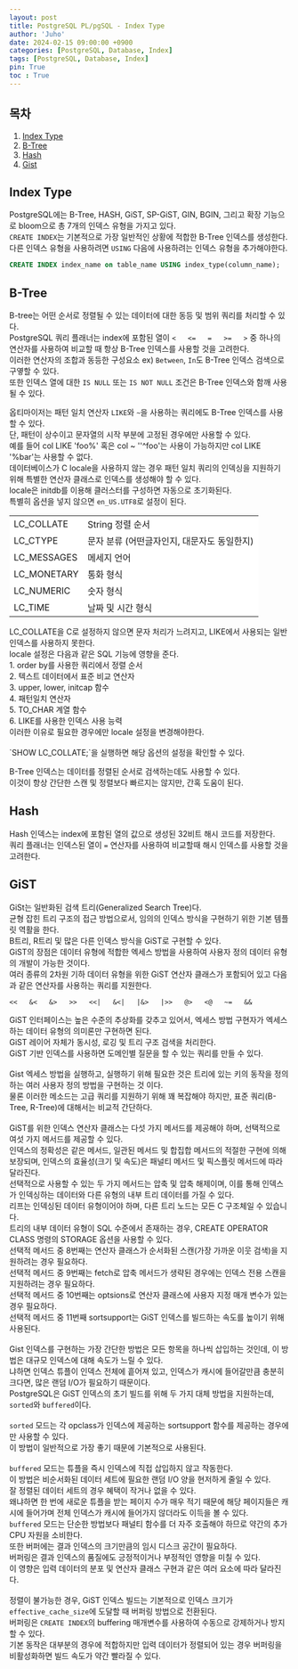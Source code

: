 ```yaml
---
layout: post
title: PostgreSQL PL/pgSQL - Index Type
author: 'Juho'
date: 2024-02-15 09:00:00 +0900
categories: [PostgreSQL, Database, Index]
tags: [PostgreSQL, Database, Index]
pin: True
toc : True
---
```


<style>
  th{
    font-weight: bold;
    text-align: center;
    background-color: white;
  }
  td{
    background-color: white;
  }

</style>

## 목차
1. [Index Type](#index-type)
2. [B-Tree](#b-tree)
3. [Hash](#hash)
4. [Gist](#gist)

## Index Type
PostgreSQL에는 B-Tree, HASH, GiST, SP-GiST, GIN, BGIN, 그리고 확장 기능으로 bloom으로 총 7개의 인덱스 유형을 가지고 있다.<br/>
`CREATE INDEX`는 기본적으로 가장 일반적인 상황에 적합한 B-Tree 인덱스를 생성한다.<br/>
다른 인덱스 유형을 사용하려면 `USING` 다음에 사용하려는 인덱스 유형을 추가해야한다.<br/>
```sql
CREATE INDEX index_name on table_name USING index_type(column_name);
```

## B-Tree
B-tree는 어떤 순서로 정렬될 수 있는 데이터에 대한 동등 및 범위 쿼리를 처리할 수 있다.<br/>
PostgreSQL 쿼리 플래너는 index에 포함된 열이 `<   <=   =   >=   >` 중 하나의 연산자를 사용하여 비교할 때 항상 B-Tree 인덱스를 사용할 것을 고려한다.<br/>
이러한 연산자의 조합과 동등한 구성요소 ex) `Between`, `In`도 B-Tree 인덱스 검색으로 구옇할 수 있다.<br/>
또한 인덱스 열에 대한 `IS NULL` 또는 `IS NOT NULL` 조건은 B-Tree 인덱스와 함깨 사용될 수 있다.<br/>

옵티마이저는 패턴 일치 연산자 `LIKE`와 `~`을 사용하는 쿼리에도 B-Tree 인덱스를 사용할 수 있다.<br/>
단, 패턴이 상수이고 문자열의 시작 부분에 고정된 경우에만 사용할 수 있다.<br/>
예를 들어 col LIKE 'foo%' 혹은 col ~ ''^foo'는 사용이 가능하지만
col LIKE '%bar'는 사용할 수 없다. <br/>
데이터베이스가 C locale을 사용하지 않는 경우 패턴 일치 쿼리의 인덱싱을 지원하기 위해 특별한 연산자 클래스로 인덱스를 생성해야 할 수 있다.<br/>
locale은 initdb를 이용해 클러스터를 구성하면 자동으로 초기화된다.<br/>
특별히 옵션을 넣지 않으면 `en_US.UTF8`로 설정이 된다.
<table>
  <tr>
      <td>LC_COLLATE</td>
      <td>String 정렬 순서</td>
  </tr>
  <tr>
      <td>LC_CTYPE</td>
      <td>문자 분류 (어떤글자인지, 대문자도 동일한지)</td>
  </tr>
  <tr>
      <td>LC_MESSAGES</td>
      <td>메세지 언어</td>
  </tr>
  <tr>
      <td>LC_MONETARY</td>
      <td>통화 형식</td>
  </tr>
  <tr>
      <td>LC_NUMERIC</td>
      <td>숫자 형식</td>
  </tr>
  <tr>
      <td>LC_TIME</td>
      <td>날짜 및 시간 형식</td>
  </tr>
</table>
LC_COLLATE을 C로 설정하지 않으면 문자 처리가 느려지고, LIKE에서 사용되는 일반 인덱스를 사용하지 못한다.<br/>
locale 설정은 다음과 같은 SQL 기능에 영향을 준다.<br/>
1. order by를 사용한 쿼리에서 정렬 순서<br/>
2. 텍스트 데이터에서 표준 비교 연산자<br/>
3. upper, lower, initcap 함수<br/>
4. 패턴일치 연산자<br/>
5. TO_CHAR 계열 함수<br/>
6. LIKE를 사용한 인덱스 사용 능력<br/>
이러한 이유로 필요한 경우에만 locale 설정을 변경해야한다.<br/>
<br/>
`SHOW LC_COLLATE;`을 실행하면 해당 옵션의 설정을 확인할 수 있다.<br/>

B-Tree 인덱스는 데이터를 정렬된 순서로 검색하는데도 사용할 수 있다.<br/>
이것이 항상 간단한 스캔 및 정렬보다 빠르지는 않지만, 간혹 도움이 된다.<br/>

## Hash
Hash 인덱스는 index에 포함된 열의 값으로 생성된 32비트 해시 코드를 저장한다.<br/>
쿼리 플래너는 인덱스된 열이 `=` 연산자를 사용하여 비교할때 해시 인덱스를 사용할 것을 고려한다. <br/>

## GiST
GiSt는 일반화된 검색 트리(Generalized Search Tree)다.<br/>
균형 잡힌 트리 구조의 접근 방법으로서, 임의의 인덱스 방식을 구현하기 위한 기본 템플릿 역활을 한다.<br/>
B트리, R트리 및 많은 다른 인덱스 방식을 GiST로 구현할 수 있다.<br/>
GiST의 장점은 데이터 유형에 적합한 엑세스 방법을 사용하여 사용자 정의 데이터 유형의 개발이 가능한 것이다.<br/>
여러 종류의 2차원 기하 데이터 유형을 위한 GiST 연산자 클래스가 포함되어 있고
다음과 같은 연산자를 사용하는 쿼리를 지원한다.<br/>
```
<<   &<   &>   >>   <<|   &<|   |&>   |>>   @>   <@   ~=   &&
```
GiST 인터페이스는 높은 수준의 추상화를 갖추고 있어서, 엑세스 방법 구현자가 엑세스하는 데이터 유형의 의미론만 구현하면 된다.<br/>
GiST 레이어 자체가 동시성, 로깅 및 트리 구조 검색을 처리한다.<br/>
GiST 기반 인덱스를 사용하면 도메인별 질문을 할 수 있는 쿼리를 만들 수 있다.<br/>
<br/>
Gist 엑세스 방법을 실행하고, 실행하기 위해 필요한 것은 트리에 있는 키의 동작을 정의하는 여러 사용자 정의 방법을 구현하는 것 이다.<br/>
물론 이러한 메소드는 고급 쿼리를 지원하기 위해 꽤 복잡해야 하지만, 표준 쿼리(B-Tree, R-Tree)에 대해서는 비교적 간단하다. <br/>
<br/>
GiST를 위한 인덱스 연산자 클래스는 다섯 가지 메서드를 제공해야 하며, 선택적으로 여섯 가지 메서드를 제공할 수 있다.<br/>
인덱스의 정확성은 같은 메서드, 일관된 메서드 및 합집합 메서드의 적절한 구현에 의해 보장되며, 인덱스의 효율성(크기 및 속도)은 패널티 메서드 및 픽스플릿 메서드에 따라 달라진다.<br/>
선택적으로 사용할 수 있는 두 가지 메서드는 압축 및 압축 해제이며, 이를 통해 인덱스가 인덱싱하는 데이터와 다른 유형의 내부 트리 데이터를 가질 수 있다.<br/>
리프는 인덱싱된 데이터 유형이어야 하며, 다른 트리 노드는 모든 C 구조체일 수 있습니다.<br/>
트리의 내부 데이터 유형이 SQL 수준에서 존재하는 경우, CREATE OPERATOR CLASS 명령의 STORAGE 옵션을 사용할 수 있다.<br/>
선택적 메서드 중 8번째는 연산자 클래스가 순서화된 스캔(가장 가까운 이웃 검색)을 지원하려는 경우 필요하다.<br/>
선택적 메서드 중 9번째는 fetch로 압축 메서드가 생략된 경우에는 인덱스 전용 스캔을 지원하려는 경우 필요하다.<br/>
선택적 메서드 중 10번째는 optsions로 연산자 클래스에 사용자 지정 매개 변수가 있는 경우 필요하다.<br/>
선택적 메서드 중 11번째 sortsupport는 GiST 인덱스를 빌드하는 속도를 높이기 위해 사용된다.<br/>
<br/>
Gist 인덱스를 구현하는 가장 간단한 방법은 모든 항목을 하나씩 삽입하는 것인데, 이 방법은 대규모 인덱스에 대해 속도가 느릴 수 있다.<br/>
냐하면 인덱스 튜플이 인덱스 전체에 흩어져 있고, 인덱스가 캐시에 들어갈만큼 충분히 크다면, 많은 랜덤 I/O가 필요하기 때문이다.<br/>
PostgreSQL은 GiST 인덱스의 초기 빌드를 위해 두 가지 대체 방법을 지원하는데, `sorted`와 `buffered`이다.<br/>
<br/>
`sorted` 모드는 각 opclass가 인덱스에 제공하는 sortsupport 함수를 제공하는 경우에만 사용할 수 있다.<br/>
이 방법이 일반적으로 가장 좋기 때문에 기본적으로 사용된다.<br/>
<br/>
`buffered` 모드는 튜플을 즉시 인덱스에 직접 삽입하지 않고 작동한다.<br/>
이 방법은 비순서화된 데이터 세트에 필요한 랜덤 I/O 양을 현저하게 줄일 수 있다.<br/>
잘 정렬된 데이터 세트의 경우 혜택이 작거나 없을 수 있다.<br/>
왜냐하면 한 번에 새로운 튜플을 받는 페이지 수가 매우 적기 때문에 해당 페이지들은 캐시에 들어가며 전체 인덱스가 캐시에 들어가지 않더라도 이득을 볼 수 있다.<br/>
`buffered` 모드는 단순한 방법보다 패널티 함수를 더 자주 호출해야 하므로 약간의 추가 CPU 자원을 소비한다.<br/> 
또한 버퍼에는 결과 인덱스의 크기만큼의 임시 디스크 공간이 필요하다.<br/> 버퍼링은 결과 인덱스의 품질에도 긍정적이거나 부정적인 영향을 미칠 수 있다.<br/>
이 영향은 입력 데이터의 분포 및 연산자 클래스 구현과 같은 여러 요소에 따라 달라진다.<br/>
<br/>
정렬이 불가능한 경우, GiST 인덱스 빌드는 기본적으로 인덱스 크기가 `effective_cache_size`에 도달할 때 버퍼링 방법으로 전환된다.<br/>
버퍼링은 `CREATE INDEX`의 buffering 매개변수를 사용하여 수동으로 강제하거나 방지할 수 있다.<br/>
기본 동작은 대부분의 경우에 적합하지만 입력 데이터가 정렬되어 있는 경우 버퍼링을 비활성화하면 빌드 속도가 약간 빨라질 수 있다.<br/>
